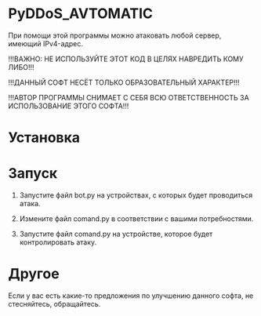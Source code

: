 # PyDDoS_AVTOMATIC
При помощи этой программы можно атаковать любой сервер, имеющий IPv4-адрес.

!!!ВАЖНО: НЕ ИСПОЛЬЗУЙТЕ ЭТОТ КОД В ЦЕЛЯХ НАВРЕДИТЬ КОМУ ЛИБО!!! 

!!!ДАННЫЙ СОФТ НЕСЁТ ТОЛЬКО ОБРАЗОВАТЕЛЬНЫЙ ХАРАКТЕР!!! 

!!!АВТОР ПРОГРАММЫ СНИМАЕТ С СЕБЯ ВСЮ ОТВЕТСТВЕННОСТЬ ЗА ИСПОЛЬЗОВАНИЕ ЭТОГО СОФТА!!! 



# Установка


# Запуск
 
1. Запустите файл bot.py на устройствах, с которых будет проводиться атака. 

2. Измените файл comand.py в соответствии с вашими потребностями. 

3. Запустите файл comand.py на устройстве, которое будет контролировать атаку.



# Другое
Если у вас есть какие-то предложения по улучшению данного софта, не стесняйтесь, обращайтесь.
